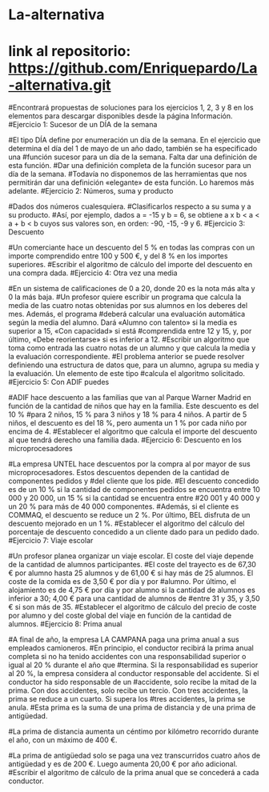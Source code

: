 # La-alternativa
# link al repositorio: https://github.com/Enriquepardo/La-alternativa.git
#Encontrará propuestas de soluciones para los ejercicios 1, 2, 3 y 8 en los elementos para descargar disponibles desde la página Información.
#Ejercicio 1: Sucesor de un DÍA de la semana



#El tipo DÍA define por enumeración un día de la semana. En el ejercicio que determina el día del 1 de mayo de un año dado, también se ha especificado una #función sucesor para un día de la semana. Falta dar una definición de esta función.
#Dar una definición completa de la función sucesor para un día de la semana.
#Todavía no disponemos de las herramientas que nos permitirán dar una definición «elegante» de esta función. Lo haremos más adelante.
#Ejercicio 2: Números, suma y producto



#Dados dos números cualesquiera.
#Clasificarlos respecto a su suma y a su producto.
#Así, por ejemplo, dados a = -15 y b = 6, se obtiene a x b < a < a + b < b cuyos sus valores son, en orden: -90, -15, -9 y 6.
#Ejercicio 3: Descuento



#Un comerciante hace un descuento del 5 % en todas las compras con un importe comprendido entre 100 y 500 €, y del 8 % en los importes superiores.
#Escribir el algoritmo de cálculo del importe del descuento en una compra dada.
#Ejercicio 4: Otra vez una media



#En un sistema de calificaciones de 0 a 20, donde 20 es la nota más alta y 0 la más baja.
#Un profesor quiere escribir un programa que calcula la media de las cuatro notas obtenidas por sus alumnos en los deberes del mes. Además, el programa #deberá calcular una evaluación automática según la media del alumno. Dará «Alumno con talento» si la media es superior a 15, «Con capacidad» si está #comprendida entre 12 y 15, y, por último, «Debe reorientarse» si es inferior a 12.
#Escribir un algoritmo que toma como entrada las cuatro notas de un alumno y que calcula la media y la evaluación correspondiente.
#El problema anterior se puede resolver definiendo una estructura de datos que, para un alumno, agrupa su media y la evaluación. Un elemento de este tipo #calcula el algoritmo solicitado.
#Ejercicio 5: Con ADIF puedes



#ADIF hace descuento a las familias que van al Parque Warner Madrid en función de la cantidad de niños que hay en la familia. Este descuento es del 10 % #para 2 niños, 15 % para 3 niños y 18 % para 4 niños. A partir de 5 niños, el descuento es del 18 %, pero aumenta un 1 % por cada niño por encima de 4.
#Establecer el algoritmo que calcula el importe del descuento al que tendrá derecho una familia dada.
#Ejercicio 6: Descuento en los microprocesadores



#La empresa UNTEL hace descuentos por la compra al por mayor de sus microprocesadores. Estos descuentos dependen de la cantidad de componentes pedidos y #del cliente que los pide.
#El descuento concedido es de un 10 % si la cantidad de componentes pedidos se encuentra entre 10 000 y 20 000, un 15 % si la cantidad se encuentra entre #20 001 y 40 000 y un 20 % para más de 40 000 componentes.
#Además, si el cliente es COMMAQ, el descuento se reduce un 2 %. Por último, BEL disfruta de un descuento mejorado en un 1 %.
#Establecer el algoritmo del cálculo del porcentaje de descuento concedido a un cliente dado para un pedido dado.
#Ejercicio 7: Viaje escolar



#Un profesor planea organizar un viaje escolar. El coste del viaje depende de la cantidad de alumnos participantes.
#El coste del trayecto es de 67,30 € por alumno hasta 25 alumnos y de 61,00 € si hay más de 25 alumnos. El coste de la comida es de 3,50 € por día y por #alumno. Por último, el alojamiento es de 4,75 € por día y por alumno si la cantidad de alumnos es inferior a 30; 4,00 € para una cantidad de alumnos de #entre 31 y 35, y 3,50 € si son más de 35.
#Establecer el algoritmo de cálculo del precio de coste por alumno y del coste global del viaje en función de la cantidad de alumnos.
#Ejercicio 8: Prima anual



#A final de año, la empresa LA CAMPANA paga una prima anual a sus empleados camioneros.
#En principio, el conductor recibirá la prima anual completa si no ha tenido accidentes con una responsabilidad superior o igual al 20 % durante el año que #termina. Si la responsabilidad es superior al 20 %, la empresa considera al conductor responsable del accidente. Si el conductor ha sido responsable de un #accidente, solo recibe la mitad de la prima. Con dos accidentes, solo recibe un tercio. Con tres accidentes, la prima se reduce a un cuarto. Si supera los #tres accidentes, la prima se anula.
#Esta prima es la suma de una prima de distancia y de una prima de antigüedad.

#La prima de distancia aumenta un céntimo por kilómetro recorrido durante el año, con un máximo de 400 €.

#La prima de antigüedad solo se paga una vez transcurridos cuatro años de antigüedad y es de 200 €. Luego aumenta 20,00 € por año adicional.
#Escribir el algoritmo de cálculo de la prima anual que se concederá a cada conductor.
